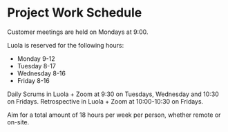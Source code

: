 # Project Work Schedule

Customer meetings are held on Mondays at 9:00.

Luola is reserved for the following hours:
* Monday 9-12
* Tuesday 8-17
* Wednesday 8-16
* Friday 8-16

Daily Scrums in Luola + Zoom at 9:30 on Tuesdays, Wednesday and 10:30 on Fridays.
Retrospective in Luola + Zoom at 10:00-10:30 on Fridays.

Aim for a total amount of 18 hours per week per person, whether remote or on-site.
